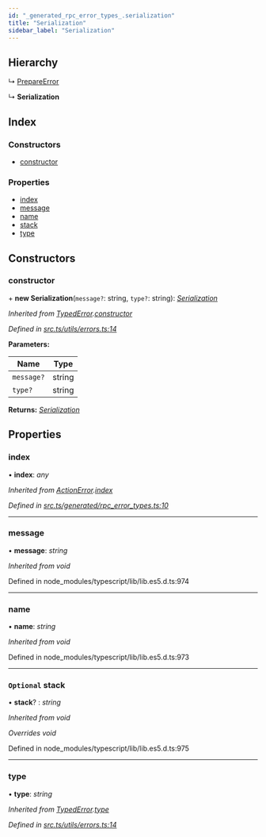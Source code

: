 ```yaml
---
id: "_generated_rpc_error_types_.serialization"
title: "Serialization"
sidebar_label: "Serialization"
---
```


## Hierarchy

  ↳ [PrepareError](_generated_rpc_error_types_.prepareerror.md)

  ↳ **Serialization**

## Index

### Constructors

* [constructor](_generated_rpc_error_types_.serialization.md#constructor)

### Properties

* [index](_generated_rpc_error_types_.serialization.md#index)
* [message](_generated_rpc_error_types_.serialization.md#message)
* [name](_generated_rpc_error_types_.serialization.md#name)
* [stack](_generated_rpc_error_types_.serialization.md#optional-stack)
* [type](_generated_rpc_error_types_.serialization.md#type)

## Constructors

###  constructor

\+ **new Serialization**(`message?`: string, `type?`: string): *[Serialization](_generated_rpc_error_types_.serialization.md)*

*Inherited from [TypedError](_utils_errors_.typederror.md).[constructor](_utils_errors_.typederror.md#constructor)*

*Defined in [src.ts/utils/errors.ts:14](https://github.com/nearprotocol/nearlib/blob/36a8ddc/src.ts/utils/errors.ts#L14)*

**Parameters:**

Name | Type |
------ | ------ |
`message?` | string |
`type?` | string |

**Returns:** *[Serialization](_generated_rpc_error_types_.serialization.md)*

## Properties

###  index

• **index**: *any*

*Inherited from [ActionError](_generated_rpc_error_types_.actionerror.md).[index](_generated_rpc_error_types_.actionerror.md#index)*

*Defined in [src.ts/generated/rpc_error_types.ts:10](https://github.com/nearprotocol/nearlib/blob/36a8ddc/src.ts/generated/rpc_error_types.ts#L10)*

___

###  message

• **message**: *string*

*Inherited from void*

Defined in node_modules/typescript/lib/lib.es5.d.ts:974

___

###  name

• **name**: *string*

*Inherited from void*

Defined in node_modules/typescript/lib/lib.es5.d.ts:973

___

### `Optional` stack

• **stack**? : *string*

*Inherited from void*

*Overrides void*

Defined in node_modules/typescript/lib/lib.es5.d.ts:975

___

###  type

• **type**: *string*

*Inherited from [TypedError](_utils_errors_.typederror.md).[type](_utils_errors_.typederror.md#type)*

*Defined in [src.ts/utils/errors.ts:14](https://github.com/nearprotocol/nearlib/blob/36a8ddc/src.ts/utils/errors.ts#L14)*
